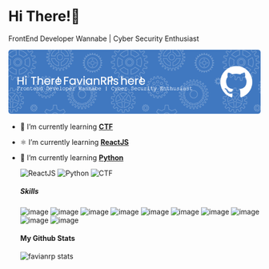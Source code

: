 # Hi There!👋
FrontEnd Developer Wannabe | Cyber Security Enthusiast

![favianrp](./img/github-header-image.png)

- 🚩 I’m currently learning [**CTF**](https://ctftime.org/)
- ⚛️ I’m currently learning [**ReactJS**](https://react.dev/)  
- 🐍 I’m currently learning [**Python**](https://www.python.org/) 

  ![ReactJS](https://img.shields.io/badge/ReactJS-blue?style=for-the-badge&logo=react) ![Python](https://img.shields.io/badge/Python-yellow?style=for-the-badge&logo=python)  ![CTF](https://img.shields.io/badge/CTF-black?style=for-the-badge&logo=hackthebox) 

  ##### Skills

  ![image](https://img.shields.io/badge/Flask-000000?style=for-the-badge&logo=flask&logoColor=white)
  ![image](https://img.shields.io/badge/Discord-5865F2?style=for-the-badge&logo=discord&logoColor=white)
  ![image](https://img.shields.io/badge/CSS3-1572B6?style=for-the-badge&logo=css3&logoColor=white)
  ![image](https://img.shields.io/badge/JavaScript-323330?style=for-the-badge&logo=javascript&logoColor=F7DF1E)
  ![image](https://img.shields.io/badge/json-5E5C5C?style=for-the-badge&logo=json&logoColor=white)
  ![image](https://img.shields.io/badge/HTML5-E34F26?style=for-the-badge&logo=html5&logoColor=white)
  ![image](https://img.shields.io/badge/Python-FFD43B?style=for-the-badge&logo=python&logoColor=blue)
  ![image](https://img.shields.io/badge/HackTheBox-111927?style=for-the-badge&logo=Hack%20The%20Box&logoColor=9FEF00)
  ![image](https://img.shields.io/badge/burpsuite-FF6633?style=for-the-badge&logo=burpsuite&logoColor=white)
  ![image](https://img.shields.io/badge/ChatGPT-74aa9c?style=for-the-badge&logo=openai&logoColor=white)

  #### My Github Stats

  ![favianrp stats](https://github-readme-stats.vercel.app/api?username=favianrp&theme=transparent&show_icons=true)